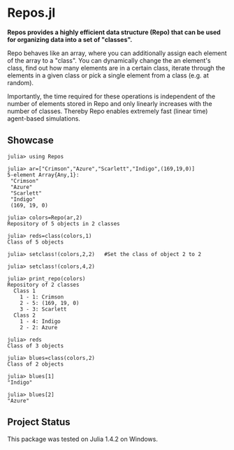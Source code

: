 # Repos.jl

**Repos provides a highly efficient data structure (Repo) that can be used for organizing data into a set of "classes".**

Repo behaves like an array, where you can additionally assign each element of the array to a "class". You can dynamically change the an element's class, find out how many elements are in a certain class, iterate through the elements in a given class or pick a single element from a class (e.g. at random).

Importantly, the time required for these operations is independent of the number of elements stored in Repo and only linearly increases with the number of classes. Thereby Repo enables extremely fast (linear time) agent-based simulations.   

## Showcase

```jldoctest
julia> using Repos

julia> ar=["Crimson","Azure","Scarlett","Indigo",(169,19,0)]
5-element Array{Any,1}:
 "Crimson"
 "Azure"
 "Scarlett"
 "Indigo"
 (169, 19, 0)

julia> colors=Repo(ar,2)
Repository of 5 objects in 2 classes

julia> reds=class(colors,1)
Class of 5 objects

julia> setclass!(colors,2,2)   #Set the class of object 2 to 2

julia> setclass!(colors,4,2)

julia> print_repo(colors)
Repository of 2 classes
  Class 1
    1 - 1: Crimson
    2 - 5: (169, 19, 0)
    3 - 3: Scarlett
  Class 2
    1 - 4: Indigo
    2 - 2: Azure

julia> reds
Class of 3 objects

julia> blues=class(colors,2)
Class of 2 objects

julia> blues[1]
"Indigo"

julia> blues[2]
"Azure"
```

## Project Status

This package was tested on Julia 1.4.2 on Windows.
